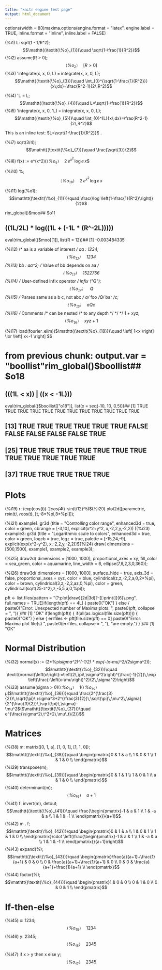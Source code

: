 ```yaml
---
title: "knitr engine test page"
output: html_document
---
```


options(width = 80)maxima.options(engine.format = "latex", 
	       engine.label = TRUE,
	       inline.format = "inline", 
	       inline.label = FALSE)

(%i1) L: sqrt(1 - 1/R^2);$$\mathtt{(\textit{\%o}_{1})}\quad \sqrt{1-\frac{1}{R^2}}$$(%i2) assume(R > 0);$$\mathtt{(\textit{\%o}_{2})}\quad \left[ R>0 \right] $$(%i3) 'integrate(x, x, 0, L) = integrate(x, x, 0, L);$$\mathtt{(\textit{\%o}_{3})}\quad \int_{0}^{\sqrt{1-\frac{1}{R^2}}}{x\;dx}=\frac{R^2-1}{2\,R^2}$$

(%i4) 'L = L;$$\mathtt{(\textit{\%o}_{4})}\quad L=\sqrt{1-\frac{1}{R^2}}$$(%i5) 'integrate(x, x, 0, 'L) = integrate(x, x, 0, L);$$\mathtt{(\textit{\%o}_{5})}\quad \int_{0}^{L}{x\;dx}=\frac{R^2-1}{2\,R^2}$$

This is an inline test: $L=\sqrt{1-\frac{1}{R^2}}$
.


(%i7) sqrt(3/4);$$\mathtt{(\textit{\%o}_{7})}\quad \frac{\sqrt{3}}{2}$$

(%i8) f(x) := e^(x^2)$(%i9) diff(f(x), x);$$\mathtt{(\textit{\%o}_{9})}\quad 2\,e^{x^2}\,\log e\,x$$

(%i10) %;$$\mathtt{(\textit{\%o}_{10})}\quad 2\,e^{x^2}\,\log e\,x$$

(%i11) log(%o1);$$\mathtt{(\textit{\%o}_{11})}\quad \frac{\log \left(1-\frac{1}{R^2}\right)}{2}$$

rim_global()$moo## $o11
## ((1L/2L) * log((1L + (-1L * (R^-2L)))))
eval(rim_global()$moo[[1]], list(R = 12))## [1] -0.003484335


(%i12) /* aa is a variable of interest */  aa : 1234;$$\mathtt{(\textit{\%o}_{12})}\quad 1234$$(%i13) bb : aa^2; /* Value of bb depends on aa */ $$\mathtt{(\textit{\%o}_{13})}\quad 1522756$$(%i14) /* User-defined infix operator */  infix ("Q");$$\mathtt{(\textit{\%o}_{14})}\quad \mbox{ Q }$$(%i15) /* Parses same as a b c, not abc */  a/* foo */Q/* bar */c;$$\mathtt{(\textit{\%o}_{15})}\quad \textit{aQc}$$(%i16) /* Comments /* can be nested /* to any depth */ */ */  1 + xyz;$$\mathtt{(\textit{\%o}_{16})}\quad \textit{xyz}+1$$

(%i17) load(fourier_elim)$(%i18) fourier_elim([x^2-1>0], [x]);$$\mathtt{(\textit{\%o}_{18})}\quad \left[ 1<x \right] \lor \left[ x<-1 \right] $$

# from previous chunk: output.var = "boollist"rim_global()$boollist## $o18
## (((1L < x)) | ((x < -1L)))
eval(rim_global()$boollist[["o18"]], list(x = seq(-10, 10, 0.5)))##  [1]  TRUE  TRUE  TRUE  TRUE  TRUE  TRUE  TRUE  TRUE  TRUE  TRUE  TRUE  TRUE
## [13]  TRUE  TRUE  TRUE  TRUE  TRUE  TRUE FALSE FALSE FALSE FALSE FALSE  TRUE
## [25]  TRUE  TRUE  TRUE  TRUE  TRUE  TRUE  TRUE  TRUE  TRUE  TRUE  TRUE  TRUE
## [37]  TRUE  TRUE  TRUE  TRUE  TRUE



# Plots

(%i19) r: (exp(cos(t))-2*cos(4*t)-sin(t/12)^5)$(%i20) plot2d([parametric, r*sin(t), r*cos(t), [t,-8*%pi,8*%pi]]);



(%i21) example1:  gr3d (title          = "Controlling color range",        enhanced3d     = true,        color          = green,        cbrange        = [-3,10],        explicit(x^2+y^2, x,-2,2,y,-2,2)) $(%i22) example2:  gr3d (title          = "Playing with tics in colorbox",        enhanced3d     = true,        color          = green,        cbtics         = {["High",10],["Medium",05],["Low",0]},        cbrange = [0, 10],        explicit(x^2+y^2, x,-2,2,y,-2,2))$(%i23) example3:  gr3d (title      = "Logarithmic scale to colors",        enhanced3d = true,        color      = green,        logcb      = true,        logz       = true,        palette    = [-15,24,-9],        explicit(exp(x^2-y^2), x,-2,2,y,-2,2))$(%i24) draw(  dimensions = [500,1500],  example1, example2, example3);

(%i25) draw2d(  dimensions = [1000, 1000],  proportional_axes = xy,  fill_color        = sea_green,  color             = aquamarine,  line_width        = 6,  ellipse(7,6,2,3,0,360));

(%i26) draw3d(   dimensions = [1000, 1000],   surface_hide      = true,   axis_3d           = false,   proportional_axes = xyz,   color             = blue,   cylindrical(z,z,-2,2,a,0,2*%pi),    color            = brown,   cylindrical(3,z,-2,2,az,0,%pi),   color            = green,   cylindrical(sqrt(25-z^2),z,-5,5,a,0,%pi));


pft <- list.files(pattern = "(?:plot|draw)(2d|3d)?-[[:print:]]{6}\\.png", full.names = TRUE)if(length(pft) == 4L)  {
  paste0("OK")
} else {
  paste0("Error: Unexpected number of Maxima plots: ", 
         paste0(pft, collapse = ", "))
}## [1] "OK"
if(length(pft)) {
  if(all(as.logical(file.size(pft)))) {
    paste0("OK")
  }
  else {
    errfiles <- pft[file.size(pft) == 0]
    paste0("Error: Maxima plot file(s) ", paste0(errfiles, collapse = ", "),
           "are empty.")
  }
}## [1] "OK"


# Normal Distribution



(%i32) normal(x) :=       (2*%pi*sigma^2)^(-1/2) *       exp(-(x-mu)^2/(2*sigma^2));$$\mathtt{(\textit{\%o}_{32})}\quad \textit{normal}\left(x\right):=\left(2\,\pi\,\sigma^2\right)^{\frac{-1}{2}}\,\exp \left(\frac{-\left(x-\mu\right)^2}{2\,\sigma^2}\right)$$(%i33) assume(sigma > 0)$(%i34) area(normal(x));$$\mathtt{(\textit{\%o}_{34})}\quad 1$$(%i35) mean(normal(x));$$\mathtt{(\textit{\%o}_{35})}\quad \mu$$(%i36) variance(normal(x));$$\mathtt{(\textit{\%o}_{36})}\quad \frac{2^{\frac{3}{2}}\,\sqrt{\pi}\,\sigma^3+2^{\frac{3}{2}}\,\sqrt{\pi}\,\mu^2\,\sigma}{2^{\frac{3}{2}}\,\sqrt{\pi}\,\sigma}-\mu^2$$(%i37) mgf(normal(x));$$\mathtt{(\textit{\%o}_{37})}\quad e^{\frac{\sigma^2\,t^2+2\,\mu\,t}{2}}$$

# Matrices

(%i38) m: matrix([0, 1, a], [1, 0, 1], [1, 1, 0]);$$\mathtt{(\textit{\%o}_{38})}\quad \begin{pmatrix}0 & 1 & a \\ 1 & 0 & 1 \\ 1 & 1 & 0 \\ \end{pmatrix}$$(%i39) transpose(m);$$\mathtt{(\textit{\%o}_{39})}\quad \begin{pmatrix}0 & 1 & 1 \\ 1 & 0 & 1 \\ a & 1 & 0 \\ \end{pmatrix}$$(%i40) determinant(m);$$\mathtt{(\textit{\%o}_{40})}\quad a+1$$(%i41) f: invert(m), detout;$$\mathtt{(\textit{\%o}_{41})}\quad \frac{\begin{pmatrix}-1 & a & 1 \\ 1 & -a & a \\ 1 & 1 & -1 \\ \end{pmatrix}}{a+1}$$(%i42) m . f;$$\mathtt{(\textit{\%o}_{42})}\quad \begin{pmatrix}0 & 1 & a \\ 1 & 0 & 1 \\ 1 & 1 & 0 \\ \end{pmatrix}\cdot \left(\frac{\begin{pmatrix}-1 & a & 1 \\ 1 & -a & a \\ 1 & 1 & -1 \\ \end{pmatrix}}{a+1}\right)$$(%i43) expand(%);$$\mathtt{(\textit{\%o}_{43})}\quad \begin{pmatrix}\frac{a}{a+1}+\frac{1}{a+1} & 0 & 0 \\ 0 & \frac{a}{a+1}+\frac{1}{a+1} & 0 \\ 0 & 0 & \frac{a}{a+1}+\frac{1}{a+1} \\ \end{pmatrix}$$(%i44) factor(%);$$\mathtt{(\textit{\%o}_{44})}\quad \begin{pmatrix}1 & 0 & 0 \\ 0 & 1 & 0 \\ 0 & 0 & 1 \\ \end{pmatrix}$$

# If-then-else

(%i45) x: 1234;$$\mathtt{(\textit{\%o}_{45})}\quad 1234$$(%i46) y: 2345;$$\mathtt{(\textit{\%o}_{46})}\quad 2345$$

(%i47) if x > y  then x  else y;$$\mathtt{(\textit{\%o}_{47})}\quad 2345$$
